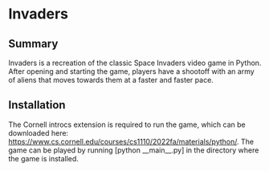 # Invaders
## Summary
Invaders is a recreation of the classic Space Invaders video game in Python. After opening and starting the game, players have a shootoff with an army of aliens that moves towards them at a faster and faster pace.
## Installation
The Cornell introcs extension is required to run the game, which can be downloaded here: https://www.cs.cornell.edu/courses/cs1110/2022fa/materials/python/. The game can be played by running [python \_\_main\_\_.py] in the directory where the game is installed.
